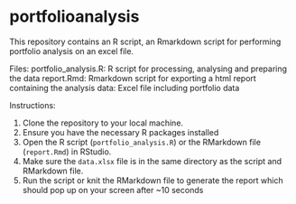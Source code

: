# portfolioanalysis

This repository contains an R script, an Rmarkdown script for performing portfolio analysis on an excel file. 

Files:
portfolio_analysis.R: R script for processing, analysing and preparing the data
report.Rmd: Rmarkdown script for exporting a html report containing the analysis 
data: Excel file including portfolio data

Instructions:
1. Clone the repository to your local machine.
2. Ensure you have the necessary R packages installed
3. Open the R script (`portfolio_analysis.R`) or the RMarkdown file (`report.Rmd`) in RStudio.
4. Make sure the `data.xlsx` file is in the same directory as the script and RMarkdown file.
5. Run the script or knit the RMarkdown file to generate the report which should pop up on your screen after ~10 seconds
